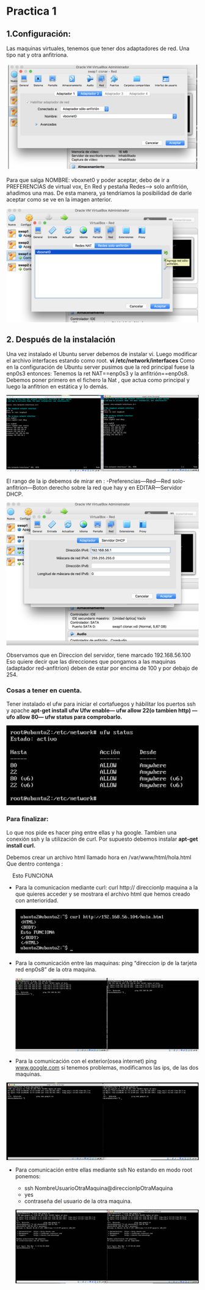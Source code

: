 # Practica 1

## 1.Configuración:

Las maquinas virtuales, tenemos que tener dos adaptadores  de red.
Una tipo nat y otra anfitriona.

![img1](https://github.com/miguelUGR/swap1718/blob/master/Practicas/practica1/img1.png)

Para que salga NOMBRE: vboxnet0 y poder aceptar, debo de ir a PREFERENCIAS de virtual vox,
En Red y pestaña Redes—> solo anfitrión, añadimos una mas.
De esta manera, ya tendríamos la posibilidad de darle aceptar como se ve en la imagen anterior.

![img2](https://github.com/miguelUGR/swap1718/blob/master/Practicas/practica1/img2.png)

## 2. Después de la instalación
Una vez instalado el Ubuntu server debemos de instalar vi.
Luego modificar el archivo interfaces estando como root.
**vi /etc/network/interfaces**
Como en la configuración de Ubuntu server pusimos que la red principal fuese la enp0s3 entonces:
Tenemos la ret NAT==enp0s3 y la anfitrión==enp0s8. Debemos poner primero en el fichero la
Nat , que actua como principal y luego la anfitrion en estática y lo demás.

![img3](https://github.com/miguelUGR/swap1718/blob/master/Practicas/practica1/img3.png)

El rango de la ip debemos de mirar en :
-Preferencias—Red—Red solo-anfitrion—Boton derecho sobre la red que hay y en EDITAR—Servidor DHCP.

![img4](https://github.com/miguelUGR/swap1718/blob/master/Practicas/practica1/img4.png)

Observamos que en Direccion del servidor, tiene marcado 192.168.56.100
Eso quiere decir que las direcciones  que pongamos a las maquinas (adaptador red-anfitrion) deben de estar por encima de 100 y por debajo de 254.

### Cosas a tener en cuenta.

Tener instalado el ufw para iniciar el cortafuegos y hábilitar los puertos ssh y apache
**apt-get install ufw
Ufw enable— ufw allow 22(o tambien http) — ufo allow 80—
ufw status para comprobarlo.**

![img5](https://github.com/miguelUGR/swap1718/blob/master/Practicas/practica1/img5.png)

### Para finalizar:

Lo que nos pide es hacer ping entre ellas y ha google.
Tambien una conexión ssh y la utilización de curl.
Por supuesto debemos instalar **apt-get install curl.**

Debemos crear un archivo html llamado hora en /var/www/html/hola.html
Que dentro contenga :

<HTML> 
<BODY> 
Esto FUNCIONA
</BODY> </HTML>

+ Para la comunicacion mediante curl:
  curl http:// direccionIp maquina a la que quieres acceder
  y se mostrara el archivo html que hemos creado con anterioridad.

  ![img6](https://github.com/miguelUGR/swap1718/blob/master/Practicas/practica1/img6.png)

+ Para la comunicación entre las maquinas:
	ping “direccion ip de la tarjeta red enp0s8” de la otra maquina.

  ![img7](https://github.com/miguelUGR/swap1718/blob/master/Practicas/practica1/img7.png)

+ Para la comunicación con el exterior(osea internet)
	ping www.google.com
	si tenemos problemas, modificamos las ips, de las dos maquinas.

![img8](https://github.com/miguelUGR/swap1718/blob/master/Practicas/practica1/img8.png)

+ Para comunicación entre ellas mediante ssh
   No estando en modo root ponemos:
	- ssh NombreUsuarioOtraMaquina@direccionIpOtraMaquina
	- yes
  - contraseña del usuario de la otra maquina.

  ![img9](https://github.com/miguelUGR/swap1718/blob/master/Practicas/practica1/img9.png)
